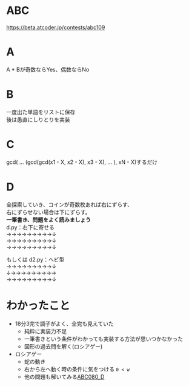 # ABC
https://beta.atcoder.jp/contests/abc109

# A
A * Bが奇数ならYes、偶数ならNo

# B
一度出た単語をリストに保存  
後は愚直にしりとりを実装

# C
gcd( ... (gcd(gcd(x1 - X, x2 - X), x3 - X), ... ), xN - X)するだけ

# D
全探索していき、コインが奇数枚あれば右にずらす、  
右にずらせない場合は下にずらす。  
**一筆書き、問題をよく読みましょう**  
d.py：右下に寄せる  
→→→→→→→→→↓  
→→→→→→→→→↓  
→→→→→→→→→↓  

もしくは
d2.py：ヘビ型  
→→→→→→→→→↓  
↓→→→→→→→→→  
→→→→→→→→→↓  

# わかったこと
- 18分3完で調子がよく、全完も見えていた  
    - 純粋に実装力不足  
    - 一筆書きという条件がわかっても実装する方法が思いつかなかった  
    - 図形の過去問を解く(ロシアゲー)
- ロシアゲー
    - 蛇の動き
    - 右から左へ動く時の条件に気をつける `0 < w`
    - 他の問題も解いてみる[ABC080_D](https://beta.atcoder.jp/contests/abc069/tasks/arc080_b)